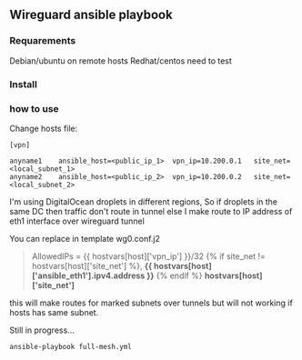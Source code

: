 ## Wireguard ansible playbook

### Requarements

Debian/ubuntu on remote hosts
Redhat/centos need to test

### Install

### how to use

Change hosts file:

```
[vpn]

anyname1 	ansible_host=<public_ip_1> 	vpn_ip=10.200.0.1 	site_net=<local_subnet_1>
anyname2 	ansible_host=<public_ip_2> 	vpn_ip=10.200.0.2 	site_net=<local_subnet_2>
```

I'm using DigitalOcean droplets in different regions,
So if droplets in the same DC then traffic don't route in tunnel else I make route to IP address of eth1 interface over wireguard tunnel

You can replace in template wg0.conf.j2

> AllowedIPs = {{ hostvars[host]['vpn_ip'] }}/32 {% if site_net != hostvars[host]['site_net'] %}, **{{ hostvars[host]['ansible_eth1'].ipv4.address }}** {% endif %} 
> **hostvars[host]['site_net']**

this will make routes for marked subnets over tunnels but will not working if hosts has same subnet. 

Still in progress...


```
ansible-playbook full-mesh.yml
```